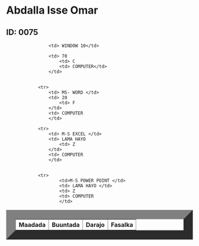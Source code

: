 
<html>
    <title> Natiijo</title>
    <head>
        <link rel="stylesheet" href="table.css"/>
        <body>  
            <h1> Abdalla Isse Omar </h1>
            <h2> ID: 0075</h2>
            <table border="25">
                <tr>
                    <th>Maadada </th>
                    <th>Buuntada</th>
                    <th>Darajo</th>
                    <th>Fasalka</th>
                </tr>
                
                    <td> WINDOW 10</td>
                   
                    <td> 70
                        <td> C
                        <td> COMPUTER</td>
                    </td>
           
            
                <tr>
                    <td> MS- WORD </td>
                    <td> 20
                        <td> F
                    </td>
                    <td> COMPUTER
                    </td>
          
                <tr>   
                    <td> M-S EXCEL </td>
                    <td> LAMA HAYO
                        <td> Z
                    </td>
                    <td> COMPUTER
                    </td>
        
               
                <tr>
                        <td>M-S POWER POINT </td>
                        <td> LAMA HAYO </td>
                        <td> Z
                        <td> COMPUTER
                        </td>
               
                  
                   
